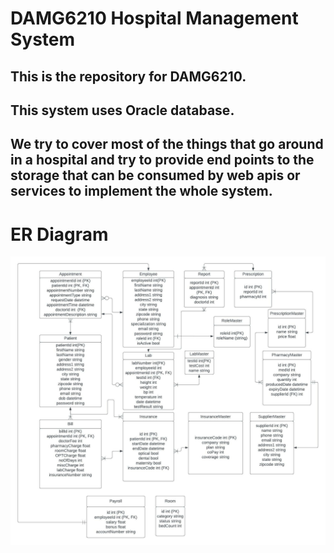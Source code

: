 # DAMG6210 Hospital Management System

## This is the repository for DAMG6210.

## This system uses Oracle database.

## We try to cover most of the things that go around in a hospital and try to provide end points to the storage that can be consumed by web apis or services to implement the whole system.

# ER Diagram

![alt text](https://github.com/aakashshukla27/DAMG6210/blob/master/Updated%20ER.jpeg)
